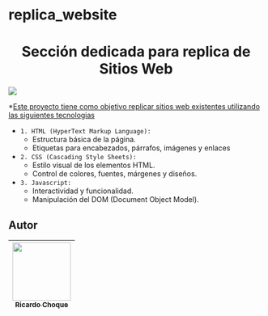 # replica_website

<h1 align="center">Sección dedicada para replica de Sitios Web</h1>

<p align="left">
<img src="https://img.shields.io/badge/STATUS-EN%20DESARROLLO-green">
</p>

*[Este proyecto tiene como objetivo replicar sitios web existentes utilizando las siguientes tecnologias](#descripción-del-proyecto)

- `1. HTML (HyperText Markup Language):`
    - Estructura básica de la página.
    - Etiquetas para encabezados, párrafos, imágenes y enlaces
- `2. CSS (Cascading Style Sheets):`
    - Estilo visual de los elementos HTML.
    - Control de colores, fuentes, márgenes y diseños.
- `3. Javascript:`
    - Interactividad y funcionalidad.
    - Manipulación del DOM (Document Object Model).

## Autor

| [<img src="https://avatars.githubusercontent.com/u/69592681?v=4" width=115><br><sub>Ricardo Choque</sub>](https://github.com/xRicardo)
| :---: | 
